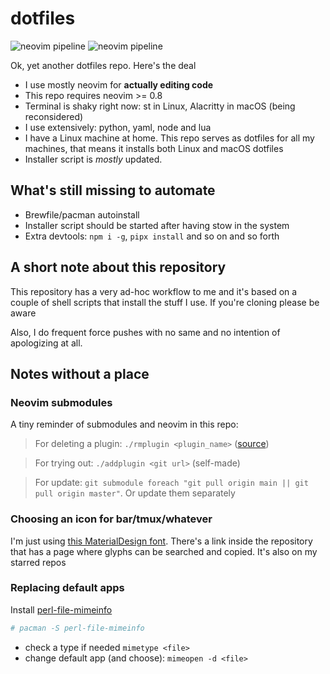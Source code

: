 # dotfiles

![neovim pipeline](https://github.com/anachronic/dotfiles/actions/workflows/neovim.yml/badge.svg) ![neovim pipeline](https://github.com/anachronic/dotfiles/actions/workflows/shell.yaml/badge.svg)

Ok, yet another dotfiles repo. Here's the deal

- I use mostly neovim for **actually editing code**
- This repo requires neovim >= 0.8
- Terminal is shaky right now: st in Linux, Alacritty in macOS (being reconsidered)
- I use extensively: python, yaml, node and lua
- I have a Linux machine at home. This repo serves as dotfiles for all my
machines, that means it installs both Linux and macOS dotfiles
- Installer script is *mostly* updated.

## What's still missing to automate

- Brewfile/pacman autoinstall
- Installer script should be started after having stow in the system
- Extra devtools: `npm i -g`, `pipx install` and so on and so forth

## A short note about this repository

This repository has a very ad-hoc workflow to me and it's based on a couple of
shell scripts that install the stuff I use. If you're cloning please be aware

Also, I do frequent force pushes with no same and no intention of apologizing
at all.

## Notes without a place

### Neovim submodules

A tiny reminder of submodules and neovim in this repo:

> For deleting a plugin: `./rmplugin <plugin_name>` ([source](https://stackoverflow.com/a/36593218))

> For trying out: `./addplugin <git url>` (self-made)

> For update: `git submodule foreach "git pull origin main || git pull origin master"`. Or update them separately

### Choosing an icon for bar/tmux/whatever

I'm just using [this MaterialDesign
font](https://github.com/Templarian/MaterialDesign-Font). There's a link inside
the repository that has a page where glyphs can be searched and copied. It's
also on my starred repos

### Replacing default apps

Install [perl-file-mimeinfo](https://wiki.archlinux.org/title/default_applications#perl-file-mimeinfo)

```sh
# pacman -S perl-file-mimeinfo
```

- check a type if needed `mimetype <file>`
- change default app (and choose): `mimeopen -d <file>`
